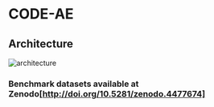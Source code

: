 # CODE-AE
## Architecture

![architecture](./figs/architecture.png?raw=true)

### Benchmark datasets available at Zenodo[http://doi.org/10.5281/zenodo.4477674]
